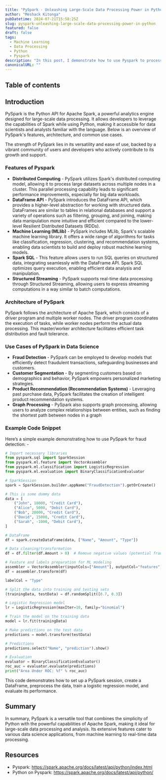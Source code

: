 ```yaml
---
title: "PySpark - Unleashing Large-Scale Data Processing Power in Python"
author: "Meshack Kitonga"
pubDatetime: 2024-07-21T15:58:25Z
slug: pyspark-unleashing-large-scale-data-processing-power-in-python
featured: false
draft: false
tags:
  - Machine Learning
  - Data Processing
  - Python
  - Pyspark
description: "In this post, I demonstrate how to use Pyspark to process larg-scale datasets in python."
canonicalURL: ""
---
```


## Table of contents

## Introduction

PySpark is the Python API for Apache Spark, a powerful analytics engine designed for large-scale data processing. It allows developers to leverage the capabilities of Spark while using Python, making it accessible for data scientists and analysts familiar with the language. Below is an overview of PySpark's features, architecture, and common use cases.

The strength of PySpark lies in its versatility and ease of use, backed by a vibrant community of users and developers who actively contribute to its growth and support.

### Features of Pyspark

- **Distributed Computing** - PySpark utilizes Spark's distributed computing model, allowing it to process large datasets across multiple nodes in a cluster. This parallel processing capability leads to significant performance improvements, especially for big data workloads.
- **DataFrame API** - PySpark introduces the DataFrame API, which provides a higher-level abstraction for working with structured data. DataFrames are similar to tables in relational databases and support a variety of operations such as filtering, grouping, and joining, making data manipulation more intuitive and efficient compared to the lower-level Resilient Distributed Datasets (RDDs).
- **Machine Learning (MLlib)** - PySpark includes MLlib, Spark's scalable machine learning library. It offers a wide range of algorithms for tasks like classification, regression, clustering, and recommendation systems, enabling data scientists to build and deploy robust machine learning models.
- **Spark SQL** - This feature allows users to run SQL queries on structured data, integrating seamlessly with the DataFrame API. Spark SQL optimizes query execution, enabling efficient data analysis and manipulation.
- **Structured Streaming** - PySpark supports real-time data processing through Structured Streaming, allowing users to express streaming computations in a way similar to batch computations.

### Architecture of PySpark

PySpark follows the architecture of Apache Spark, which consists of a driver program and multiple worker nodes. The driver program coordinates the execution of tasks, while worker nodes perform the actual data processing. This master/worker architecture facilitates efficient task distribution and fault tolerance.


### Use Cases of PySpark in Data Science

- **Fraud Detection** - PySpark can be employed to develop models that efficiently detect fraudulent transactions, safeguarding businesses and customers.
- **Customer Segmentation** - By segmenting customers based on demographics and behavior, PySpark empowers personalized marketing strategies.
- **Product Recommendation (Recommendation Systems)** - Leveraging past purchase data, PySpark facilitates the creation of intelligent product recommendation systems.
- **Graph Processing** - PySpark also supports graph processing, allowing users to analyze complex relationships between entities, such as finding the shortest path between nodes in a graph

### Example Code Snippet
Here’s a simple example demonstrating how to use PySpark for fraud detection: -

```python
# Import necessary libraries
from pyspark.sql import SparkSession
from pyspark.ml.feature import VectorAssembler
from pyspark.ml.classification import LogisticRegression
from pyspark.ml.evaluation import BinaryClassificationEvaluator

# SparkSession
spark = SparkSession.builder.appName("FraudDetection").getOrCreate()

# This is some dummy data
data = [
    ("John", 10000, "Credit Card"),
    ("Alice", 5000, "Debit Card"),
    ("Bob", 20000, "Credit Card"),
    ("David", 15000, "Credit Card"),
    ("Sarah", -1000, "Debit Card"),
]

# DataFrame
df = spark.createDataFrame(data, ["Name", "Amount", "Type"])

# Data cleaning/transformation
df = df.filter(df.Amount > 0)  # Remove negative values (potential fraud)

# Feature and labels preparation for ML modeling
assembler = VectorAssembler(inputCols=["Amount"], outputCol="features")
df = assembler.transform(df)

labelCol = "Type"

# Split the data into training and testing sets
(trainingData, testData) = df.randomSplit([0.7, 0.3])

# Logistic Regression model
lr = LogisticRegression(maxIter=10, family="binomial")

# Train the model on the training data
model = lr.fit(trainingData)

# Make predictions on the test data
predictions = model.transform(testData)

# Predictions
predictions.select("Name", "prediction").show()

# Evaluation
evaluator = BinaryClassificationEvaluator()
roc_auc = evaluator.evaluate(predictions)
print("Area Under ROC: %f" % roc_auc)
```

This code demonstrates how to set up a PySpark session, create a DataFrame, preprocess the data, train a logistic regression model, and evaluate its performance.

## Summary

In summary, PySpark is a versatile tool that combines the simplicity of Python with the powerful capabilities of Apache Spark, making it ideal for large-scale data processing and analysis. Its extensive features cater to various data science applications, from machine learning to real-time data processing.

## Resources

- Pyspark: https://spark.apache.org/docs/latest/api/python/index.html
- Python on Pyspark: https://spark.apache.org/docs/latest/api/python/
